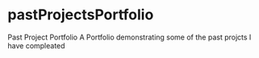 # pastProjectsPortfolio
Past Project Portfolio
A Portfolio demonstrating some of the past projcts I have compleated 
